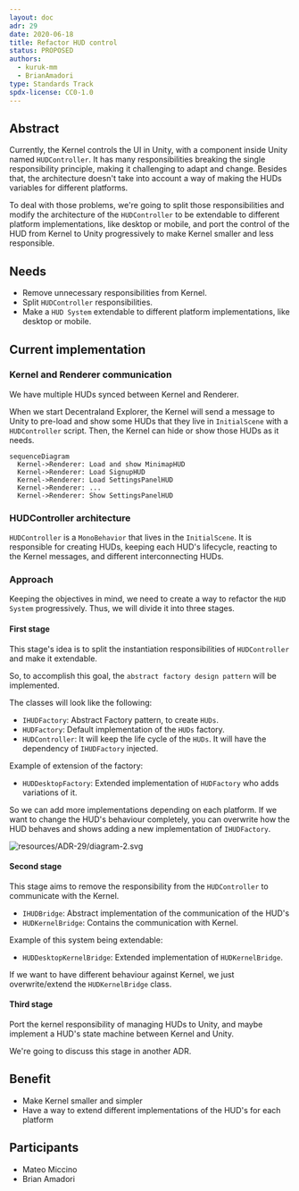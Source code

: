```yaml
---
layout: doc
adr: 29
date: 2020-06-18
title: Refactor HUD control
status: PROPOSED
authors:
  - kuruk-mm
  - BrianAmadori
type: Standards Track
spdx-license: CC0-1.0
---
```


## Abstract

Currently, the Kernel controls the UI in Unity, with a component inside Unity named `HUDController`. It has many responsibilities breaking the single responsibility principle, making it challenging to adapt and change. Besides that, the architecture doesn't take into account a way of making the HUDs variables for different platforms.

To deal with those problems, we're going to split those responsibilities and modify the architecture of the `HUDController` to be extendable to different platform implementations, like desktop or mobile, and port the control of the HUD from Kernel to Unity progressively to make Kernel smaller and less responsible.

## Needs

- Remove unnecessary responsibilities from Kernel.
- Split `HUDController` responsibilities.
- Make a `HUD System` extendable to different platform implementations, like desktop or mobile.

## Current implementation

### Kernel and Renderer communication

We have multiple HUDs synced between Kernel and Renderer.

When we start Decentraland Explorer, the Kernel will send a message to Unity to pre-load and show some HUDs that they live in `InitialScene` with a `HUDController` script. Then, the Kernel can hide or show those HUDs as it needs.

```mermaid
sequenceDiagram
  Kernel->Renderer: Load and show MinimapHUD
  Kernel->Renderer: Load SignupHUD
  Kernel->Renderer: Load SettingsPanelHUD
  Kernel->Renderer: ...
  Kernel->Renderer: Show SettingsPanelHUD
```

### HUDController architecture

`HUDController` is a `MonoBehavior` that lives in the `InitialScene`. It is responsible for creating HUDs, keeping each HUD's lifecycle, reacting to the Kernel messages, and different interconnecting HUDs.

### Approach

Keeping the objectives in mind, we need to create a way to refactor the `HUD System` progressively. Thus, we will divide it into three stages.

#### First stage

This stage's idea is to split the instantiation responsibilities of `HUDController` and make it extendable.

So, to accomplish this goal, the `abstract factory design pattern` will be implemented.

The classes will look like the following:

- `IHUDFactory`: Abstract Factory pattern, to create `HUDs`.
- `HUDFactory`: Default implementation of the `HUDs` factory.
- `HUDController`: It will keep the life cycle of the `HUDs`. It will have the dependency of `IHUDFactory` injected.

Example of extension of the factory:

- `HUDDesktopFactory`: Extended implementation of `HUDFactory` who adds variations of it.

So we can add more implementations depending on each platform. If we want to change the HUD's behaviour completely, you can overwrite how the HUD behaves and shows adding a new implementation of `IHUDFactory`.

![resources/ADR-29/diagram-2.svg](resources/ADR-29/diagram-2.svg)

#### Second stage

This stage aims to remove the responsibility from the `HUDController` to communicate with the Kernel.

- `IHUDBridge`: Abstract implementation of the communication of the HUD's
- `HUDKernelBridge`: Contains the communication with Kernel.

Example of this system being extendable:

- `HUDDesktopKernelBridge`: Extended implementation of `HUDKernelBridge`.

If we want to have different behaviour against Kernel, we just overwrite/extend the `HUDKernelBridge` class.

#### Third stage

Port the kernel responsibility of managing HUDs to Unity, and maybe implement a HUD's state machine between Kernel and Unity.

We're going to discuss this stage in another ADR.

## Benefit

- Make Kernel smaller and simpler
- Have a way to extend different implementations of the HUD's for each platform

## Participants

- Mateo Miccino
- Brian Amadori
